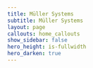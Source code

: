 ```yaml
---
title: Müller Systems
subtitle: Müller Systems
layout: page
callouts: home_callouts
show_sidebar: false
hero_height: is-fullwidth
hero_darken: true
---
```



